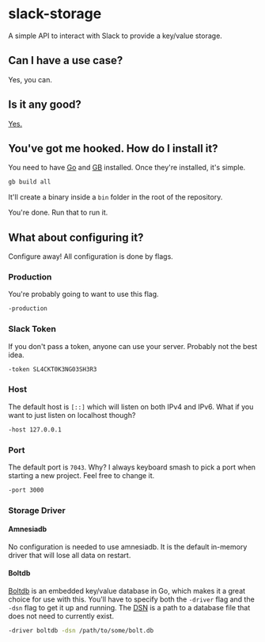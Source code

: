 # slack-storage

A simple API to interact with Slack to provide a key/value storage.

## Can I have a use case?

Yes, you can.

## Is it any good?

[Yes.](https://news.ycombinator.com/item?id=3067434)

## You've got me hooked. How do I install it?

You need to have [Go](https://golang.org/) and [GB](https://getgb.io/) installed. Once they're installed, it's simple.

```bash
gb build all
```

It'll create a binary inside a `bin` folder in the root of the repository.

You're done. Run that to run it.

## What about configuring it?

Configure away! All configuration is done by flags.

### Production

You're probably going to want to use this flag.

```bash
-production
```

### Slack Token

If you don't pass a token, anyone can use your server. Probably not the best idea.

```bash
-token SL4CKT0K3NG03SH3R3
```

### Host

The default host is `[::]` which will listen on both IPv4 and IPv6. What if you want to just listen on localhost though?

```bash
-host 127.0.0.1
```

### Port

The default port is `7043`. Why? I always keyboard smash to pick a port when starting a new project. Feel free to change it.

```bash
-port 3000
```

### Storage Driver

#### Amnesiadb

No configuration is needed to use amnesiadb. It is the default in-memory driver that will lose all data on restart.

#### Boltdb

[Boltdb](https://github.com/boltdb/bolt) is an embedded key/value database in Go, which makes it a great choice for use with this. You'll have to specify both the `-driver` flag and the `-dsn` flag to get it up and running. The [DSN](https://en.wikipedia.org/wiki/Data_source_name) is a path to a database file that does not need to currently exist.

```bash
-driver boltdb -dsn /path/to/some/bolt.db
```
